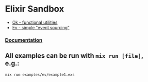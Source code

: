 # Elixir Sandbox

- [Ok - functional utilities](lib/ok.ex)
- [Ev - simple "event sourcing"](lib/ev.ex)

### [Documentation](http://teamon.eu/sandbox/docs/)

## All examples can be run with `mix run [file]`, e.g.:

```bash
mix run examples/ev/example1.exs
```

